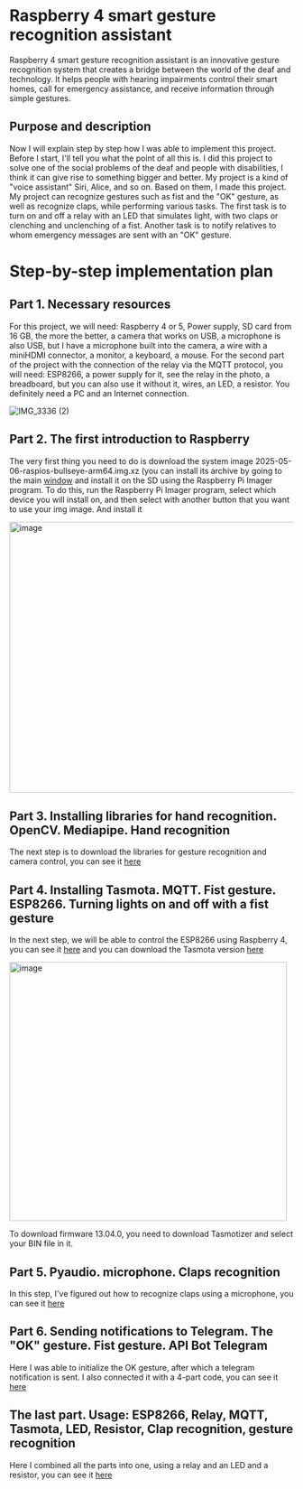 # Raspberry 4 smart gesture recognition assistant
Raspberry 4 smart gesture recognition assistant is an innovative gesture recognition system that creates a bridge between the world of the deaf and technology. It helps people with hearing impairments control their smart homes, call for emergency assistance, and receive information through simple gestures.

## Purpose and description
Now I will explain step by step how I was able to implement this project. Before I start, I'll tell you what the point of all this is. I did this project to solve one of the social problems of the deaf and people with disabilities, I think it can give rise to something bigger and better.  My project is a kind of "voice assistant" Siri, Alice, and so on. Based on them, I made this project. My project can recognize gestures such as fist and the "OK" gesture, as well as recognize claps, while performing various tasks. The first task is to turn on and off a relay with an LED that simulates light, with two claps or clenching and unclenching of a fist.  Another task is to notify relatives to whom emergency messages are sent with an "OK" gesture.

# Step-by-step implementation plan

## Part 1. Necessary resources
For this project, we will need:
Raspberry 4 or 5, Power supply, SD card from 16 GB, the more the better, a camera that works on USB, a microphone is also USB, but I have a microphone built into the camera, a wire with a miniHDMI connector, a monitor, a keyboard, a mouse. For the second part of the project with the connection of the relay via the MQTT protocol, you will need:
ESP8266, a power supply for it, see the relay in the photo, a breadboard, but you can also use it without it, wires, an LED, a resistor. You definitely need a PC and an Internet connection.

![IMG_3336 (2)](https://github.com/user-attachments/assets/485a997f-3fd9-454a-a977-d546a491f7b0)

## Part 2. The first introduction to Raspberry
The very first thing you need to do is download the system image 2025-05-06-raspios-bullseye-arm64.img.xz (you can install its archive by going to the main [window](https://github.com/Smashing1234/Raspberry-4-smart-gesture-recognition-assistant/blob/main/2025-05-06-raspios-bullseye-arm64.img.xz.torrent ) and install it on the SD using the Raspberry Pi Imager program. To do this, run the Raspberry Pi Imager program, select which device you will install on, and then select with another button that you want to use your img image. And install it

<img width="680" height="480" alt="image" src="https://github.com/user-attachments/assets/2e958e31-4f34-453b-839f-ccad278bf7c0" />

## Part 3. Installing libraries for hand recognition. OpenCV. Mediapipe. Hand recognition
The next step is to download the libraries for gesture recognition and camera control, you can see it [here](https://github.com/Smashing1234/Raspberry-4-smart-gesture-recognition-assistant/blob/main/Hand%20recognition.py)

## Part 4. Installing Tasmota. MQTT. Fist gesture. ESP8266. Turning lights on and off with a fist gesture
In the next step, we will be able to control the ESP8266 using Raspberry 4, you can see it [here](https://github.com/Smashing1234/Raspberry-4-smart-gesture-recognition-assistant/blob/main/MQTT%20connection.py) and you can download the Tasmota version [here](https://github.com/Smashing1234/Raspberry-4-smart-gesture-recognition-assistant/blob/main/tasmota.bin)

<img width="492" height="459" alt="image" src="https://github.com/user-attachments/assets/858af6f7-f63c-4ed2-a995-c1088fb93cbe" />

To download firmware 13.04.0, you need to download Tasmotizer and select your BIN file in it.

## Part 5. Pyaudio. microphone. Claps recognition
In this step, I've figured out how to recognize claps using a microphone, you can see it [here](https://github.com/Smashing1234/Raspberry-4-smart-gesture-recognition-assistant/blob/main/Clap%20recognition.py)

## Part 6. Sending notifications to Telegram. The "OK" gesture. Fist gesture. API Bot Telegram
Here I was able to initialize the OK gesture, after which a telegram notification is sent. I also connected it with a 4-part code, you can see it [here](https://github.com/Smashing1234/Raspberry-4-smart-gesture-recognition-assistant/blob/main/Sending%20notifications%20in%20telegram.py)

## The last part. Usage: ESP8266, Relay, MQTT, Tasmota, LED, Resistor, Clap recognition, gesture recognition
Here I combined all the parts into one, using a relay and an LED and a resistor, you can see it [here](https://github.com/Smashing1234/Raspberry-4-smart-gesture-recognition-assistant/blob/main/Connecting%20Relay.py)
